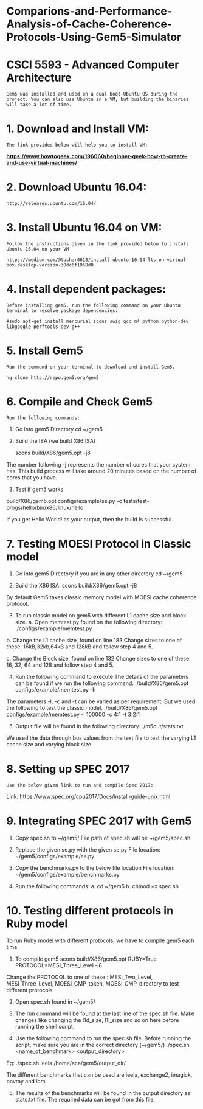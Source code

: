# Comparions-and-Performance-Analysis-of-Cache-Coherence-Protocols-Using-Gem5-Simulator
# CSCI 5593 - Advanced Computer Architecture
	Gem5 was installed and used on a dual boot Ubuntu OS during the project. You can also use Ubuntu in a VM, but building the binaries will take a lot of time.

# 1. Download and Install VM:

	The link provided below will help you to install VM:
	
**https://www.howtogeek.com/196060/beginner-geek-how-to-create-and-use-virtual-machines/**

# 2. Download Ubuntu 16.04:

	http://releases.ubuntu.com/16.04/

# 3. Install Ubuntu 16.04 on VM:

	Follow the instructions given in the link provided below to install Ubuntu 16.04 on your VM
	
	https://medium.com/@tushar0618/install-ubuntu-16-04-lts-on-virtual-box-desktop-version-30dc6f1958d0

# 4. Install dependent packages:

	Before installing gem5, run the following command on your Ubuntu terminal to resolve package dependencies:

	#sudo apt-get install mercurial scons swig gcc m4 python python-dev libgoogle-perftools-dev g++

# 5. Install Gem5
	Run the command on your terminal to download and install Gem5.

	hg clone http://repo.gem5.org/gem5

# 6. Compile and Check Gem5
	Run the following commands:
1.	Go into gem5 Directory
	cd ~/gem5

2.	Build the ISA (we build X86 ISA)

	scons build/X86/gem5.opt -j8

The number following -j represents the number of cores
that your system has. This build process will take around 20 minutes based on the number of cores that you have.

3.	Test if gem5 works

build/X86/gem5.opt configs/example/se.py -c tests/test-progs/hello/bin/x86/linux/hello

If you get Hello World! as your output, then the build is successful.

# 7. Testing MOESI Protocol in Classic model
1.	Go into gem5 Directory if you are in any other directory
	cd ~/gem5

2.	Build the X86 ISA:
scons build/X86/gem5.opt -j8

By default Gem5 takes classic memory model with MOESI cache coherence protocol.

3.	To run classic model on gem5 with different L1 cache size and block size.
a.	Open memtest.py found on the following directory: 
./configs/example/memtest.py

b.	Change the L1 cache size, found on line 183
	Change sizes to one of these: 16kB,32kb,64kB and 128kB and follow step 4 and 5.

c.	Change the Block size, found on line 132
	Change sizes to one of these: 16, 32, 64 and 128 and follow step 4 and 5.

4.	Run the following command to execute
	The details of the parameters can be found if we run the following command.
	./build/X86/gem5.opt configs/example/memtest.py -h

The parameters -l, -c and -t can be varied as per requirement. But we used the following to test the classic model. 
 ./build/X86/gem5.opt configs/example/memtest.py -l 100000 -c 4:1 -t 3:2:1

5.	Output file will be found in the following directory:
./m5out/stats.txt

We used the data through bus values from the text file to 
test the varying L1 cache size and varying block size.

# 8. Setting up SPEC 2017
	Use the below given link to run and compile Spec 2017:
Link: https://www.spec.org/cpu2017/Docs/install-guide-unix.html

# 9. Integrating SPEC 2017 with Gem5
1.	Copy spec.sh  to ~/gem5/
	File path of spec.sh will be ~/gem5/spec.sh

2.	Replace the given se.py with the given se.py
	File location: ~/gem5/configs/example/se.py

3.	Copy the benchmarks.py to the below file location
File location: ~/gem5/configs/example/benchmarks.py

4.	Run the following commands:
a.	cd ~/gem5
b.	chmod +x spec.sh
	
# 10. Testing different protocols in Ruby model
To run Ruby model with different protocols, we have to compile gem5 each time.
1.	To compile gem5
scons build/X86/gem5.opt RUBY=True	PROTOCOL=MESI_Three_Level -j8

Change the PROTOCOL to one of these : MESI_Two_Level, MESI_Three_Level, MOESI_CMP_token, MOESI_CMP_directory to test different protocols

2.	Open spec.sh found in ~/gem5/

3.	The run command will be found at the last line of the spec.sh file. Make changes like changing the l1d_size, l1i_size and so on here before running the shell script.

4.	Use the following command to run the spec.sh  file. Before running the script, make sure you are in the correct directory (~/gem5/)
	./spec.sh <name_of_benchmark> <output_directory>

Eg: ./spec.sh leela /home/aca/gem5/output_dir/

The different benchmarks that can be used are leela, exchange2, imagick, povray and lbm.

5.	The results of the benchmarks will be found in the output directory as stats.txt file. The required data can be got from this file.
	
